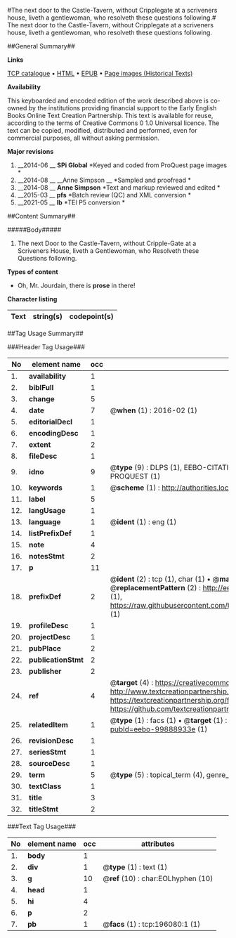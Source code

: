 #The next door to the Castle-Tavern, without Cripplegate at a scriveners house, liveth a gentlewoman, who resolveth these questions following.#
The next door to the Castle-Tavern, without Cripplegate at a scriveners house, liveth a gentlewoman, who resolveth these questions following.

##General Summary##

**Links**

[TCP catalogue](http://www.ota.ox.ac.uk/tcp/)  • 
[HTML](http://tei.it.ox.ac.uk/tcp/Texts-HTML/free/B27/B27410.html)  • 
[EPUB](http://tei.it.ox.ac.uk/tcp/Texts-EPUB/free/B27/B27410.epub) • 
[Page images (Historical Texts)](https://historicaltexts.jisc.ac.uk/eebo-99888933e)

**Availability**

This keyboarded and encoded edition of the work described above is co-owned by the
    institutions providing financial support to the Early English Books Online Text Creation
    Partnership. This text is available for reuse, according to the terms of  Creative Commons 0 1.0 Universal
    licence. The text can be copied, modified, distributed and performed, even for commercial
    purposes, all without asking permission.

**Major revisions**

1. __2014-06 __ __SPi Global__ *Keyed and coded from ProQuest page images *
1. __2014-08 __ __Anne Simpson __ *Sampled and proofread *
1. __2014-08 __ __Anne Simpson__ *Text and markup reviewed and edited *
1. __2015-03 __ __pfs__ *Batch review (QC) and XML conversion *
1. __2021-05 __ __lb__ *TEI P5 conversion *

##Content Summary##

#####Body#####

1. The next Door to the Castle-Tavern, without Cripple-Gate at a Scriveners House, liveth a Gentlewoman, who Resolveth these Questions following.

**Types of content**

  * Oh, Mr. Jourdain, there is **prose** in there!

**Character listing**


|Text|string(s)|codepoint(s)|
|---|---|---|

##Tag Usage Summary##

###Header Tag Usage###

|No|element name|occ|attributes|
|---|---|---|---|
|1.|__availability__|1||
|2.|__biblFull__|1||
|3.|__change__|5||
|4.|__date__|7| @__when__ (1) : 2016-02 (1)|
|5.|__editorialDecl__|1||
|6.|__encodingDesc__|1||
|7.|__extent__|2||
|8.|__fileDesc__|1||
|9.|__idno__|9| @__type__ (9) : DLPS (1), EEBO-CITATION (1), VID (1), EEBO-PROQUEST (1), STC (4), PROQUEST (1)|
|10.|__keywords__|1| @__scheme__ (1) : http://authorities.loc.gov/ (1)|
|11.|__label__|5||
|12.|__langUsage__|1||
|13.|__language__|1| @__ident__ (1) : eng (1)|
|14.|__listPrefixDef__|1||
|15.|__note__|4||
|16.|__notesStmt__|2||
|17.|__p__|11||
|18.|__prefixDef__|2| @__ident__ (2) : tcp (1), char (1)  •  @__matchPattern__ (2) : ([0-9\-]+):([0-9IVX]+) (1), (.+) (1)  •  @__replacementPattern__ (2) : http://eebo.chadwyck.com/downloadtiff?vid=$1&page=$2 (1), https://raw.githubusercontent.com/textcreationpartnership/Texts/master/tcpchars.xml#$1 (1)|
|19.|__profileDesc__|1||
|20.|__projectDesc__|1||
|21.|__pubPlace__|2||
|22.|__publicationStmt__|2||
|23.|__publisher__|2||
|24.|__ref__|4| @__target__ (4) : https://creativecommons.org/publicdomain/zero/1.0/ (1), http://www.textcreationpartnership.org/docs/. (1), https://textcreationpartnership.org/faq/#faq05 (1), https://github.com/textcreationpartnership (1)|
|25.|__relatedItem__|1| @__type__ (1) : facs (1)  •  @__target__ (1) : https://data.historicaltexts.jisc.ac.uk/view?pubId=eebo-99888933e (1)|
|26.|__revisionDesc__|1||
|27.|__seriesStmt__|1||
|28.|__sourceDesc__|1||
|29.|__term__|5| @__type__ (5) : topical_term (4), genre_form (1)|
|30.|__textClass__|1||
|31.|__title__|3||
|32.|__titleStmt__|2||


###Text Tag Usage###

|No|element name|occ|attributes|
|---|---|---|---|
|1.|__body__|1||
|2.|__div__|1| @__type__ (1) : text (1)|
|3.|__g__|10| @__ref__ (10) : char:EOLhyphen (10)|
|4.|__head__|1||
|5.|__hi__|4||
|6.|__p__|2||
|7.|__pb__|1| @__facs__ (1) : tcp:196080:1 (1)|
